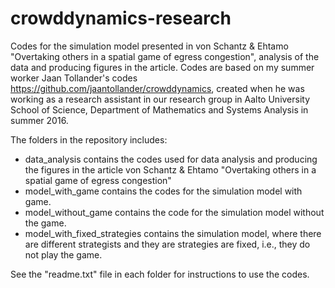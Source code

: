 # crowddynamics-research
Codes for the simulation model presented in von Schantz & Ehtamo "Overtaking others in a spatial game of egress congestion", analysis of the data and producing figures in the article. Codes are based on my summer worker Jaan Tollander's codes https://github.com/jaantollander/crowddynamics, created when he was working as a research assistant in our research group in Aalto University School of Science, Department of Mathematics and Systems Analysis in summer 2016.

The folders in the repository includes:
* data_analysis contains the codes used for data analysis and producing the figures in the article von Schantz & Ehtamo "Overtaking others in a spatial game of egress congestion"
* model_with_game contains the codes for the simulation model with game.
* model_without_game contains the code for the simulation model without the game.
* model_with_fixed_strategies contains the simulation model, where there are different strategists and they are strategies are fixed, i.e., they do not play the game.

See the "readme.txt" file in each folder for instructions to use the codes.
